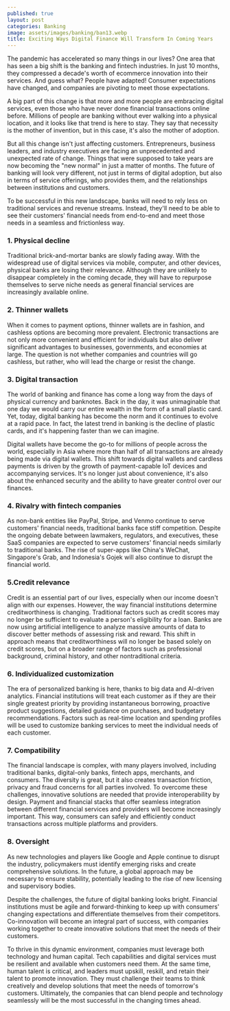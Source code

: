 ```yaml
---
published: true
layout: post
categories: Banking
image: assets/images/banking/ban13.webp
title: Exciting Ways Digital Finance Will Transform In Coming Years
---
```


The pandemic has accelerated so many things in our lives? One area that has seen a big shift is the banking and fintech industries. In just 10 months, they compressed a decade's worth of ecommerce innovation into their services. And guess what? People have adapted! Consumer expectations have changed, and companies are pivoting to meet those expectations.

A big part of this change is that more and more people are embracing digital services, even those who have never done financial transactions online before. Millions of people are banking without ever walking into a physical location, and it looks like that trend is here to stay. They say that necessity is the mother of invention, but in this case, it's also the mother of adoption.

But all this change isn't just affecting customers. Entrepreneurs, business leaders, and industry executives are facing an unprecedented and unexpected rate of change. Things that were supposed to take years are now becoming the "new normal" in just a matter of months. The future of banking will look very different, not just in terms of digital adoption, but also in terms of service offerings, who provides them, and the relationships between institutions and customers.

To be successful in this new landscape, banks will need to rely less on traditional services and revenue streams. Instead, they'll need to be able to see their customers' financial needs from end-to-end and meet those needs in a seamless and frictionless way.

### 1. Physical decline
Traditional brick-and-mortar banks are slowly fading away. With the widespread use of digital services via mobile, computer, and other devices, physical banks are losing their relevance. Although they are unlikely to disappear completely in the coming decade, they will have to repurpose themselves to serve niche needs as general financial services are increasingly available online.

### 2. Thinner wallets
When it comes to payment options, thinner wallets are in fashion, and cashless options are becoming more prevalent. Electronic transactions are not only more convenient and efficient for individuals but also deliver significant advantages to businesses, governments, and economies at large. The question is not whether companies and countries will go cashless, but rather, who will lead the charge or resist the change.

### 3. Digital transaction
The world of banking and finance has come a long way from the days of physical currency and banknotes. Back in the day, it was unimaginable that one day we would carry our entire wealth in the form of a small plastic card. Yet, today, digital banking has become the norm and it continues to evolve at a rapid pace. In fact, the latest trend in banking is the decline of plastic cards, and it's happening faster than we can imagine.

Digital wallets have become the go-to for millions of people across the world, especially in Asia where more than half of all transactions are already being made via digital wallets. This shift towards digital wallets and cardless payments is driven by the growth of payment-capable IoT devices and accompanying services. It's no longer just about convenience, it's also about the enhanced security and the ability to have greater control over our finances.

### 4. Rivalry with fintech companies
As non-bank entities like PayPal, Stripe, and Venmo continue to serve customers' financial needs, traditional banks face stiff competition. Despite the ongoing debate between lawmakers, regulators, and executives, these SaaS companies are expected to serve customers' financial needs similarly to traditional banks. The rise of super-apps like China's WeChat, Singapore's Grab, and Indonesia's Gojek will also continue to disrupt the financial world.

### 5.Credit relevance
Credit is an essential part of our lives, especially when our income doesn't align with our expenses. However, the way financial institutions determine creditworthiness is changing. Traditional factors such as credit scores may no longer be sufficient to evaluate a person's eligibility for a loan. Banks are now using artificial intelligence to analyze massive amounts of data to discover better methods of assessing risk and reward. This shift in approach means that creditworthiness will no longer be based solely on credit scores, but on a broader range of factors such as professional background, criminal history, and other nontraditional criteria.

### 6. Individualized customization
The era of personalized banking is here, thanks to big data and AI-driven analytics. Financial institutions will treat each customer as if they are their single greatest priority by providing instantaneous borrowing, proactive product suggestions, detailed guidance on purchases, and budgetary recommendations. Factors such as real-time location and spending profiles will be used to customize banking services to meet the individual needs of each customer.

### 7. Compatibility
The financial landscape is complex, with many players involved, including traditional banks, digital-only banks, fintech apps, merchants, and consumers. The diversity is great, but it also creates transaction friction, privacy and fraud concerns for all parties involved. To overcome these challenges, innovative solutions are needed that provide interoperability by design. Payment and financial stacks that offer seamless integration between different financial services and providers will become increasingly important. This way, consumers can safely and efficiently conduct transactions across multiple platforms and providers.

### 8. Oversight
As new technologies and players like Google and Apple continue to disrupt the industry, policymakers must identify emerging risks and create comprehensive solutions. In the future, a global approach may be necessary to ensure stability, potentially leading to the rise of new licensing and supervisory bodies.

Despite the challenges, the future of digital banking looks bright. Financial institutions must be agile and forward-thinking to keep up with consumers' changing expectations and differentiate themselves from their competitors. Co-innovation will become an integral part of success, with companies working together to create innovative solutions that meet the needs of their customers.

To thrive in this dynamic environment, companies must leverage both technology and human capital. Tech capabilities and digital services must be resilient and available when customers need them. At the same time, human talent is critical, and leaders must upskill, reskill, and retain their talent to promote innovation. They must challenge their teams to think creatively and develop solutions that meet the needs of tomorrow's customers. Ultimately, the companies that can blend people and technology seamlessly will be the most successful in the changing times ahead.
